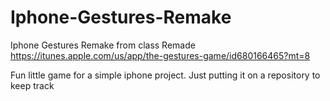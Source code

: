 # Iphone-Gestures-Remake
Iphone Gestures Remake from class
Remade https://itunes.apple.com/us/app/the-gestures-game/id680166465?mt=8

Fun little game for a simple iphone project. Just putting it on a repository to keep track
